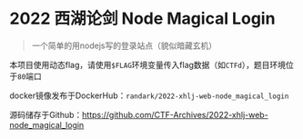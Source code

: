 # 2022 西湖论剑 Node Magical Login

> 一个简单的用nodejs写的登录站点（貌似暗藏玄机）

本项目使用动态flag，请使用`$FLAG`环境变量传入flag数据（如`CTFd`），题目环境位于`80`端口

docker镜像发布于DockerHub：`randark/2022-xhlj-web-node_magical_login`

源码储存于Github：https://github.com/CTF-Archives/2022-xhlj-web-node_magical_login

